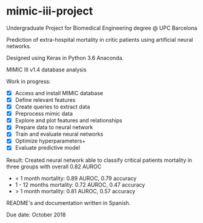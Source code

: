 # mimic-iii-project

Undergraduate Project for Biomedical Engineering degree @ UPC Barcelona

Prediction of extra-hospital mortality in critic patients using artificial neural networks. 

Designed using Keras in Python 3.6 Anaconda. 

MIMIC III v1.4 database analysis

Work in progress: 

- [x] Access and install MIMIC database
- [x] Define relevant features
- [x] Create queries to extract data
- [x] Preprocess mimic data
- [x] Explore and plot features and relationships
- [x] Prepare data to neural network
- [x] Train and evaluate neural networks
- [x] Optimize hyperparameters+
- [x] Evaluate predictive model

Result: Created neural network able to classify critical patients mortality in three groups with overall 0.82 AUROC

* < 1 month mortality: 0.89 AUROC, 0.79 accuracy
* 1 - 12 months mortality: 0.72 AUROC, 0.47 accuracy
* \> 1 month mortality: 0.81 AUROC, 0.57 accuracy

README's and documentation written in Spanish. 

Due date: October 2018


